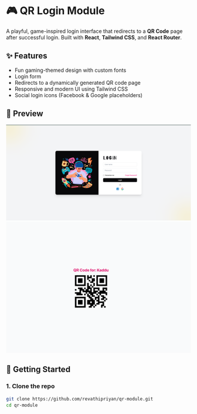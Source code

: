 # 🎮 QR Login Module

A playful, game-inspired login interface that redirects to a **QR Code** page after successful login. Built with **React**, **Tailwind CSS**, and **React Router**.

## ✨ Features

- Fun gaming-themed design with custom fonts
- Login form 
- Redirects to a dynamically generated QR code page
- Responsive and modern UI using Tailwind CSS
- Social login icons (Facebook & Google placeholders)

## 📸 Preview

![Login UI Screenshot](./src/assets/preview.png)
  ![QR Generation Screenshot](./src/assets/preview2.png)

## 🚀 Getting Started

### 1. Clone the repo

```bash
git clone https://github.com/revathipriyan/qr-module.git
cd qr-module

